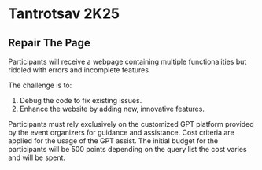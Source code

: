 # Tantrotsav 2K25
## Repair The Page

Participants will receive a webpage containing multiple functionalities but riddled with errors and incomplete features. 

The challenge is to: 
1. Debug the code to fix existing issues.
2. Enhance the website by adding new, innovative features.

Participants must rely exclusively on the customized GPT platform provided by the event organizers for guidance and assistance. Cost criteria are applied for the usage of the GPT assist. The initial budget for the participants will be 500 points depending on the query list the cost varies and will be spent.
